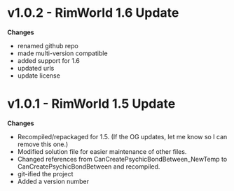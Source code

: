 # v1.0.2 - RimWorld 1.6 Update
**Changes**
 - renamed github repo
 - made multi-version compatible
 - added support for 1.6
 - updated urls
 - update license
 
# v1.0.1 - RimWorld 1.5 Update
**Changes** 
 - Recompiled/repackaged for 1.5. (If the OG updates, let me know so I can remove this one.)
 - Modified solution file for easier maintenance of other files.
 - Changed references from CanCreatePsychicBondBetween_NewTemp to CanCreatePsychicBondBetween and recompiled.
 - git-ified the project
 - Added a version number
